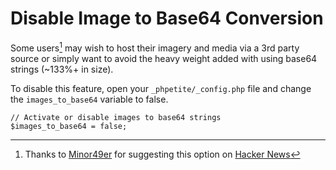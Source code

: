 # Disable Image to Base64 Conversion

Some users[^1] may wish to host their imagery and media via a 3rd party source or simply want to avoid the heavy weight added with using base64 strings (~133%+ in size). 

To disable this feature, open your `_phpetite/_config.php` file and change the `images_to_base64` variable to false.

```.php
// Activate or disable images to base64 strings
$images_to_base64 = false;
```

[^1]: Thanks to [Minor49er](https://news.ycombinator.com/user?id=Minor49er) for suggesting this option on [Hacker News](https://news.ycombinator.com/item?id=26175904)